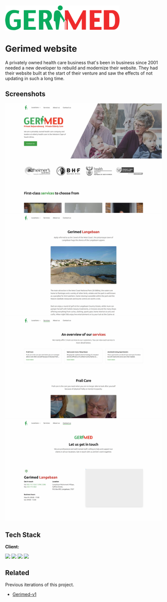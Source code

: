 
[<img src="assets/logo.svg" alt="Logo" width="auto" height="80">](https://gerimed.netlify.app)

# Gerimed website

A privately owned health care business that's been in business since 2001 needed a new developer to rebuild and modernize their website. They had their website built at the start of their venture and saw the effects of not updating in such a long time.


## Screenshots

![Home page](assets/showcase_001.jpg)
<br />
![Location page](assets/showcase_002.jpg)
<br />
![About page](assets/showcase_003.jpg)
<br />
![Contact page](assets/showcase_004.jpg)


## Tech Stack

**Client:**

[<img src="https://img.shields.io/badge/gatsby-%23663399.svg?&style=for-the-badge&logo=gatsby&logoColor=white" />](https://www.gatsbyjs.com/)
[<img src="https://img.shields.io/badge/react-%2361DAFB.svg?&style=for-the-badge&logo=react&logoColor=black" />](https://reactjs.org/)
[<img src="https://img.shields.io/badge/tailwind%20css-%2338B2AC.svg?&style=for-the-badge&logo=tailwind%20css&logoColor=white" />](https://tailwindcss.com/)
[<img src="https://img.shields.io/badge/typescript-%233178C6.svg?&style=for-the-badge&logo=typescript&logoColor=white" />](https://www.typescriptlang.org/)


## Related

Previous iterations of this project.

- [Gerimed-v1](https://github.com/IamStephan/gerimed-v1)

